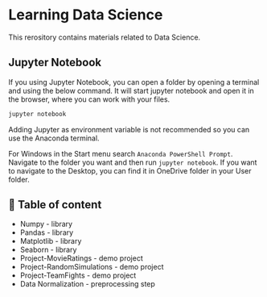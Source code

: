 # Learning Data Science

This rerository contains materials related to Data Science.

## Jupyter Notebook

If you using Jupyter Notebook, you can open a folder by opening a terminal and using the below command. It will start jupyter notebook and open it in the browser, where you can work with your files.

```bash
jupyter notebook
```

Adding Jupyter as environment variable is not recommended so you can use the Anaconda terminal.

For Windows in the Start menu search `Anaconda PowerShell Prompt`. Navigate to the folder you want and then run `jupyter notebook`. If you want to navigate to the Desktop, you can find it in OneDrive folder in your User folder.

## 🧩 Table of content

- Numpy - library
- Pandas - library
- Matplotlib - library
- Seaborn - library
- Project-MovieRatings - demo project
- Project-RandomSimulations - demo project
- Project-TeamFights - demo project
- Data Normalization - preprocessing step

